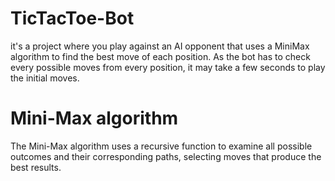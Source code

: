 # TicTacToe-Bot
it's a project where you play against an AI opponent that uses a MiniMax algorithm to find the best move of each position.
As the bot has to check every possible moves from every position, it may take a few seconds to play the initial moves.

# Mini-Max algorithm
The Mini-Max algorithm uses a recursive function to examine all possible outcomes and their corresponding paths, selecting moves that produce the best results.
